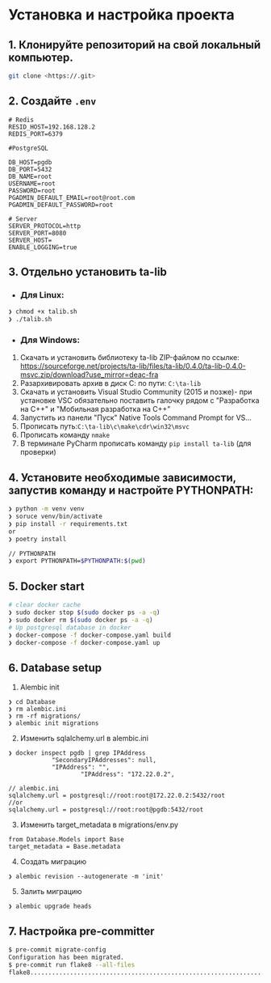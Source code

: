 # Установка и настройка проекта
## 1. Клонируйте репозиторий на свой локальный компьютер.
```.sh
git clone <https://.git>
```
## 2. Создайте ``` .env ```
```.env
# Redis
RESID_HOST=192.168.128.2
REDIS_PORT=6379

#PostgreSQL

DB_HOST=pgdb
DB_PORT=5432
DB_NAME=root
USERNAME=root
PASSWORD=root
PGADMIN_DEFAULT_EMAIL=root@root.com
PGADMIN_DEFAULT_PASSWORD=root

# Server
SERVER_PROTOCOL=http
SERVER_PORT=8080
SERVER_HOST=
ENABLE_LOGGING=true
```

## 3. Отдельно установить ta-lib
* ### Для Linux:
```.sh
❯ chmod +x talib.sh
❯ ./talib.sh
```
* ### Для Windows:
1. Скачать и установить библиотеку  ta-lib  ZIP-файлом по ссылке: https://sourceforge.net/projects/ta-lib/files/ta-lib/0.4.0/ta-lib-0.4.0-msvc.zip/download?use_mirror=deac-fra
2. Разархивировать архив в диск С: по пути: ``` C:\ta-lib ```
3. Скачать и установить Visual Studio Community (2015 и позже)- при установке VSC обязательно поставить галочку рядом с  "Разработка на С++" и "Мобильная разработка на С++" 
4. Запустить из панели "Пуск" Native Tools Command Prompt for VS...
5. Прописать путь:``` C:\ta-lib\c\make\cdr\win32\msvc ```
6. Прописать команду ``` nmake ```
7. В терминале PyCharm прописать команду ``` pip install ta-lib ``` (для проверки)

## 4. Установите необходимые зависимости, запустив команду и настройте PYTHONPATH:
```.sh
❯ python -m venv venv
❯ soruce venv/bin/activate
❯ pip install -r requirements.txt
or
❯ poetry install

// PYTHONPATH
❯ export PYTHONPATH=$PYTHONPATH:$(pwd)
```

## 5. Docker start
```.sh
# clear docker cache
❯ sudo docker stop $(sudo docker ps -a -q)
❯ sudo docker rm $(sudo docker ps -a -q)
# Up postgresql database in docker
❯ docker-compose -f docker-compose.yaml build
❯ docker-compose -f docker-compose.yaml up
``` 

## 6. Database setup

1. Alembic init
```.shell
❯ cd Database
❯ rm alembic.ini
❯ rm -rf migrations/
❯ alembic init migrations
```

2. Изменить sqlalchemy.url в alembic.ini
```shell
❯ docker inspect pgdb | grep IPAddress
            "SecondaryIPAddresses": null,
            "IPAddress": "",
                    "IPAddress": "172.22.0.2",

// alembic.ini                
sqlalchemy.url = postgresql://root:root@172.22.0.2:5432/root
//or
sqlalchemy.url = postgresql://root:root@pgdb:5432/root
```

3. Изменить target_metadata в migrations/env.py
```.python
from Database.Models import Base
target_metadata = Base.metadata
```

4. Создать миграцию
```.shell
❯ alembic revision --autogenerate -m 'init'
```

5. Залить миграцию
```.shell
❯ alembic upgrade heads
```


## 7. Настройка pre-committer
```.sh
$ pre-commit migrate-config
Configuration has been migrated.
$ pre-commit run flake8 --all-files
flake8...................................................................Passed
```

